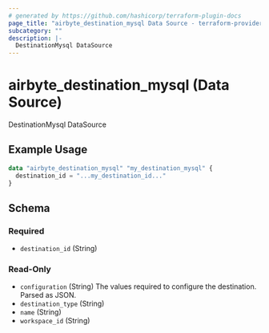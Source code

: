 ```yaml
---
# generated by https://github.com/hashicorp/terraform-plugin-docs
page_title: "airbyte_destination_mysql Data Source - terraform-provider-airbyte"
subcategory: ""
description: |-
  DestinationMysql DataSource
---
```


# airbyte_destination_mysql (Data Source)

DestinationMysql DataSource

## Example Usage

```terraform
data "airbyte_destination_mysql" "my_destination_mysql" {
  destination_id = "...my_destination_id..."
}
```

<!-- schema generated by tfplugindocs -->
## Schema

### Required

- `destination_id` (String)

### Read-Only

- `configuration` (String) The values required to configure the destination. Parsed as JSON.
- `destination_type` (String)
- `name` (String)
- `workspace_id` (String)


